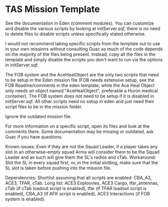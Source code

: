 # TAS Mission Template
 
See the documentation in Eden (comment modules). You can customize and disable the various scripts by looking at initServer.sqf, there is no need to delete files to disable scripts unless specifically stated otherwise.

I would not recommend taking specific scripts from the template out to use in your own missions without consulting Guac as much of the code depends on the majority of the files being present. Instead, copy all the files in the template and simply disable the scripts you don't want to run via the options in initServer.sqf.

The FOB system and the AceHealObject are the only two scripts that need to be setup in the Eden mission file (FOB needs extensive setup, see the FOB Readme/comments in the eden template, while the Ace Heal Object only needs an object named "AceHealObject", preferable a Huron medical container). The FOB system does not need to be setup if it is disabled in initServer.sqf. All other scripts need no setup in eden and just need their script files to be in the mission folder.

Ignore the outdated mission file.

For more information on a specific script, open its files and look at the comments there. Some documentation may be missing or outdated, ask Guac if you have questions.

Known issues:
Even if they are not the Squad Leader, if a player takes any slot in an otherwise-empty squad Arma will consider them to be the Squad Leader and as such will give them the SL's radios and cTab. Workaround: Slot the SL in every squad first, or, in the initial slotting, make sure that the SL slot is taken before pushing into the mission file.

Dependencies:
Shortlist assuming that all scripts are enabled: CBA_A3, ACE3, TFAR, cTab.
Long list: ACE3 Explosvies, ACE3 Cargo, tfar_antennas, cTab (if cTab loadout script is enabled), tfar (if TFAR loadout script is enabled), CBA_A3 (if AFK script is enabled), ACE3 Interactions (if FOB system is enabled).